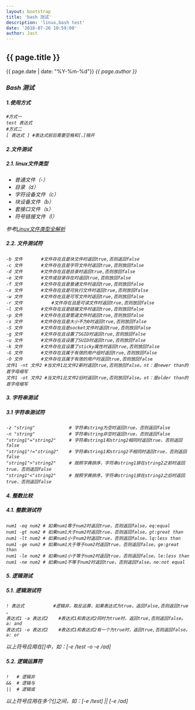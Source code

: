 ```yaml
---
layout: bootstrap
title: 'bash 测试'
description: 'linux,bash test'
date: '2018-07-26 10:59:00'
author: Jast
---
```

## {{ page.title }} 
<i class="far fa-clock"></i>{{ page.date | date: "%Y-%m-%d"}}  <i class="far fa-user">{{ page.author }}  

### Bash 测试  
#### 1.使用方式  
```
#方式一
test 表达式
#方式二
[ 表达式 ] #表达式前后需要空格和[、]隔开
```
#### 2.文件测试  
##### 2.1. linux文件类型  
- 普通文件（-）
- 目录（d）
- 字符设备文件（c）
- 块设备文件（b）
- 套接口文件（s）
- 符号链接文件（l）  

参考[Linux文件类型全解析](http://os.51cto.com/art/201003/185612.htm)    
##### 2.2. 文件测试符  
```
-b 文件 		#文件存在且是块文件时返回true,否则返回false
-c 文件 		#文件存在且是字符文件时返回true,否则放回false
-d 文件 		#文件存在且是目录时返回true,否则放回false
-e 文件 		#文件或目录存在时返回true,否则放回false
-f 文件 		#文件存在且是普通文件时返回true,否则放回false
-x 文件 		#文件存在且是可执行文件时返回true,否则放回false
-w 文件 		#文件存在且是可写文件时返回true,否则放回false
-r 文件		 	#文件存在且是可读文件时返回true,否则放回false
-l 文件 		#文件存在且是链接文件时返回true,否则放回false
-p 文件 		#文件存在且是管道文件时返回true,否则放回false
-s 文件 		#文件存在且是大小不为0时返回true,否则放回false
-S 文件 		#文件存在且是socket文件时返回true,否则放回false
-g 文件 		#文件存在且设置了SGID时返回true,否则放回false
-u 文件 		#文件存在且设置了SUID时返回true,否则放回false
-k 文件 		#文件存在且设置了sticky属性时返回true,否则放回false
-G 文件 		#文件存在且属于有效的用户组时返回true,否则放回false
-O 文件 		#文件存在且属于有效的用户时返回true,否则放回false
文件1 -nt 文件2 #当文件1比文件2新时返回true,否则放回false。nt：是newer than的首字母缩写
文件1 -ot 文件2 #当文件1比文件2旧时返回true,否则放回false。ot：是older than的首字母缩写
```
#### 3. 字符串测试  
##### 3.1 字符串测试符  
```
-z "string" 			# 字符串string为空时返回true，否则返回false
-n "string" 			# 字符串string非空时返回true，否则返回false
"string1"="string2" 	# 字符串string1和string2相同时返回true，否则返回false
"string1"!="string2" 	# 字符串string1和string2不相同时返回true，否则返回false
"string1">"string2" 	# 按照字典排序，字符串string1排在string2之前时返回true，否则返回false
"string1"<"string2"	 	# 按照字典排序，字符串string1排在string2之后时返回true，否则返回false
```
#### 4. 整数比较  
##### 4.1. 整数测试符  
```
num1 -eq num2 # 如果num1等于num2时返回true，否则返回false。eq:equal 
num1 -gt num2 # 如果num1大于num2时返回true，否则返回false。gt:great than 
num1 -lt num2 # 如果num1小于num2时返回true，否则返回false。lq:less than 
num1 -ge num2 # 如果num1大于等于num2时返回true，否则返回false。ge:great than 
num1 -le num2 # 如果num1小于等于num2时返回true，否则返回false。le:less than
num1 -ne num2 # 如果num1不等于num2时返回true，否则返回false。ne:not equal 
```
#### 5. 逻辑测试  
##### 5.1. 逻辑测试符  
```
! 表达式 			#逻辑非，取反运算，如果表达式为true，返回false,否则返回true 。
表达式1 -a 表达式2	#表达式1和表达式2同时为true时，返回true,否则返回false。a: and
表达式1 -o 表达式2	#表达式1和表达式2有一个为true时，返回true,否则返回false。a: or
```

以上符号应用在[]中，如：[-e /test -o -e /ad]  

##### 5.2. 逻辑运算符  
```
! 	# 逻辑非
&&	# 逻辑与
||	# 逻辑或
```

以上符号应用在多个[]之间，如：[-e /test] || [-e /ad]
